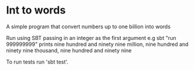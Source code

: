 # Int to words
A simple program that convert numbers up to one billion into words

Run using SBT passing in an integer as the first argument e.g 
sbt "run 999999999" 
prints nine hundred and ninety nine million, nine hundred and ninety nine thousand, nine hundred and ninety nine

To run tests run 'sbt test'.
